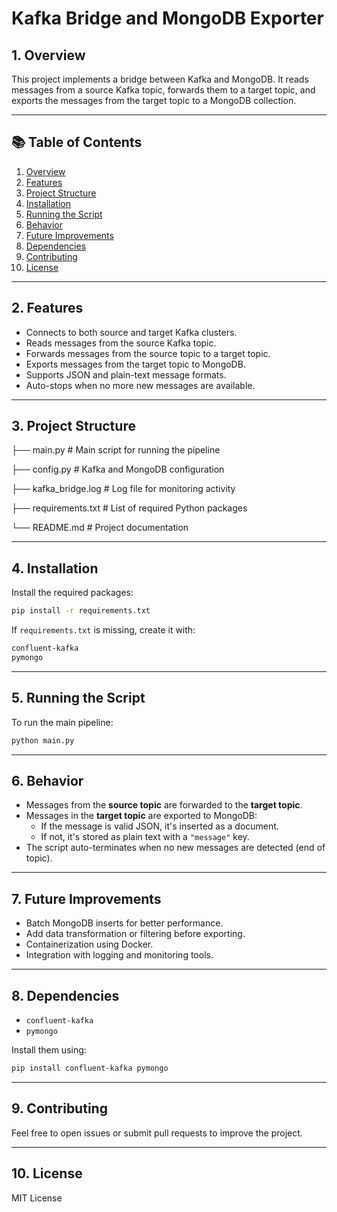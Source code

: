 # Kafka Bridge and MongoDB Exporter

## 1. Overview

This project implements a bridge between Kafka and MongoDB. It reads messages from a source Kafka topic, forwards them to a target topic, and exports the messages from the target topic to a MongoDB collection.

---

## **📚 Table of Contents**

1. [Overview](#1-overview)  
2. [Features](#2-features)  
3. [Project Structure](#3-project-structure)  
4. [Installation](#4-installation)  
5. [Running the Script](#5-running-the-script)  
6. [Behavior](#6-behavior)  
7. [Future Improvements](#7-future-improvements)  
8. [Dependencies](#8-dependencies)  
9. [Contributing](#9-contributing)  
10. [License](#10-license)


---

## 2.  Features

- Connects to both source and target Kafka clusters.
- Reads messages from the source Kafka topic.
- Forwards messages from the source topic to a target topic.
- Exports messages from the target topic to MongoDB.
- Supports JSON and plain-text message formats.
- Auto-stops when no more new messages are available.

---

## 3. Project Structure

├── main.py         # Main script for running the pipeline

├── config.py               # Kafka and MongoDB configuration

├── kafka_bridge.log        # Log file for monitoring activity

├── requirements.txt        # List of required Python packages

└── README.md               # Project documentation

---

## 4. Installation

Install the required packages:

```bash
pip install -r requirements.txt
```

If `requirements.txt` is missing, create it with:

```bash
confluent-kafka
pymongo
```

---

## 5. Running the Script

To run the main pipeline:

```bash
python main.py
```

---

## 6. Behavior

- Messages from the **source topic** are forwarded to the **target topic**.
- Messages in the **target topic** are exported to MongoDB:
    - If the message is valid JSON, it's inserted as a document.
    - If not, it's stored as plain text with a `"message"` key.
- The script auto-terminates when no new messages are detected (end of topic).

---

## 7. Future Improvements

- Batch MongoDB inserts for better performance.
- Add data transformation or filtering before exporting.
- Containerization using Docker.
- Integration with logging and monitoring tools.

---

## 8. Dependencies

- `confluent-kafka`
- `pymongo`

Install them using:

```bash
pip install confluent-kafka pymongo
```

---

## 9. Contributing

Feel free to open issues or submit pull requests to improve the project.

---

## 10. License

MIT License
